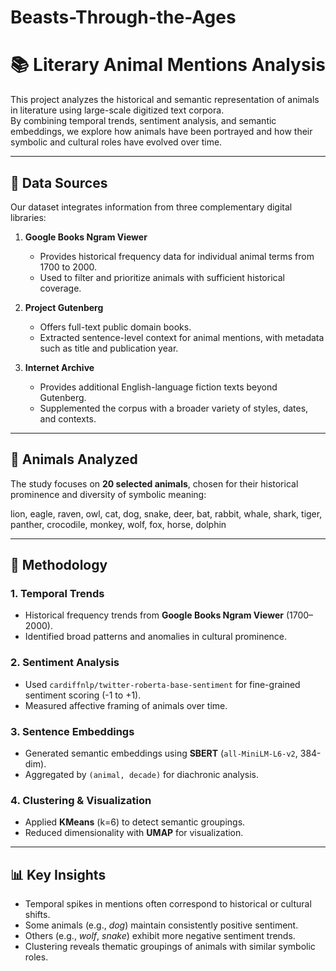 # Beasts-Through-the-Ages
# 📚 Literary Animal Mentions Analysis

This project analyzes the historical and semantic representation of animals in literature using large-scale digitized text corpora.  
By combining temporal trends, sentiment analysis, and semantic embeddings, we explore how animals have been portrayed and how their symbolic and cultural roles have evolved over time.

---

## 📜 Data Sources

Our dataset integrates information from three complementary digital libraries:

1. **Google Books Ngram Viewer**  
   - Provides historical frequency data for individual animal terms from 1700 to 2000.
   - Used to filter and prioritize animals with sufficient historical coverage.

2. **Project Gutenberg**  
   - Offers full-text public domain books.
   - Extracted sentence-level context for animal mentions, with metadata such as title and publication year.

3. **Internet Archive**  
   - Provides additional English-language fiction texts beyond Gutenberg.
   - Supplemented the corpus with a broader variety of styles, dates, and contexts.
     

---

## 🐾 Animals Analyzed

The study focuses on **20 selected animals**, chosen for their historical prominence and diversity of symbolic meaning:

lion, eagle, raven, owl, cat, dog, snake,
deer, bat, rabbit, whale, shark, tiger,
panther, crocodile, monkey, wolf, fox, horse, dolphin



---

## 🧠 Methodology

### 1. Temporal Trends  
- Historical frequency trends from **Google Books Ngram Viewer** (1700–2000).  
- Identified broad patterns and anomalies in cultural prominence.

### 2. Sentiment Analysis  
- Used `cardiffnlp/twitter-roberta-base-sentiment` for fine-grained sentiment scoring (-1 to +1).  
- Measured affective framing of animals over time.

### 3. Sentence Embeddings  
- Generated semantic embeddings using **SBERT** (`all-MiniLM-L6-v2`, 384-dim).  
- Aggregated by `(animal, decade)` for diachronic analysis.

### 4. Clustering & Visualization  
- Applied **KMeans** (k=6) to detect semantic groupings.  
- Reduced dimensionality with **UMAP** for visualization.

---

## 📊 Key Insights
- Temporal spikes in mentions often correspond to historical or cultural shifts.
- Some animals (e.g., *dog*) maintain consistently positive sentiment.
- Others (e.g., *wolf*, *snake*) exhibit more negative sentiment trends.
- Clustering reveals thematic groupings of animals with similar symbolic roles.





